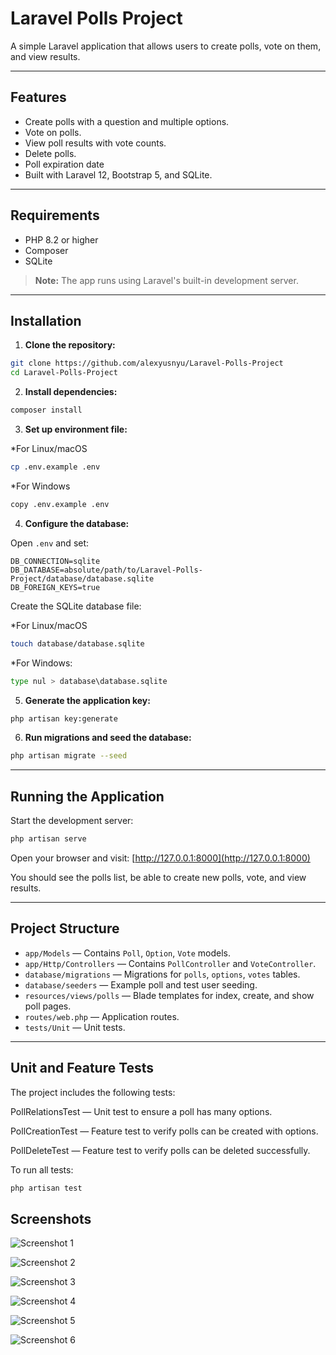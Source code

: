 # Laravel Polls Project

A simple Laravel application that allows users to create polls, vote on them, and view results.

---

## Features

* Create polls with a question and multiple options.
* Vote on polls.
* View poll results with vote counts.
* Delete polls.
* Poll expiration date
* Built with Laravel 12, Bootstrap 5, and SQLite.

---

## Requirements

* PHP 8.2 or higher
* Composer
* SQLite

> **Note:** The app runs using Laravel's built-in development server.

---

## Installation

1. **Clone the repository:**

```bash
git clone https://github.com/alexyusnyu/Laravel-Polls-Project
cd Laravel-Polls-Project
```

2. **Install dependencies:**

```bash
composer install
```

3. **Set up environment file:**

*For Linux/macOS
```bash
cp .env.example .env
```

*For Windows
```bash
copy .env.example .env
```

4. **Configure the database:**

Open `.env` and set:

```env
DB_CONNECTION=sqlite
DB_DATABASE=absolute/path/to/Laravel-Polls-Project/database/database.sqlite
DB_FOREIGN_KEYS=true
```

Create the SQLite database file:

*For Linux/macOS

```bash
touch database/database.sqlite
```

*For Windows:
```bash
type nul > database\database.sqlite
```

5. **Generate the application key:**

```bash
php artisan key:generate
```

6. **Run migrations and seed the database:**

```bash
php artisan migrate --seed
```

---

## Running the Application

Start the development server:

```bash
php artisan serve
```

Open your browser and visit: [http://127.0.0.1:8000](http://127.0.0.1:8000)

You should see the polls list, be able to create new polls, vote, and view results.

---

## Project Structure

* `app/Models` — Contains `Poll`, `Option`, `Vote` models.
* `app/Http/Controllers` — Contains `PollController` and `VoteController`.
* `database/migrations` — Migrations for `polls`, `options`, `votes` tables.
* `database/seeders` — Example poll and test user seeding.
* `resources/views/polls` — Blade templates for index, create, and show poll pages.
* `routes/web.php` — Application routes.
* `tests/Unit` — Unit tests.
---

## Unit and Feature Tests

The project includes the following tests:

PollRelationsTest — Unit test to ensure a poll has many options.

PollCreationTest — Feature test to verify polls can be created with options.

PollDeleteTest — Feature test to verify polls can be deleted successfully.

To run all tests:

```bash
php artisan test
```


## Screenshots

![Screenshot 1](screenshot1.png)

![Screenshot 2](screenshot2.png)

![Screenshot 3](screenshot3.png)

![Screenshot 4](screenshot4.png)

![Screenshot 5](screenshot5.png)

![Screenshot 6](screenshot6.png)

